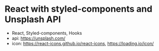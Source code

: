 # React with styled-components and Unsplash API

- React, Styled-components, Hooks
- api: https://unsplash.com/
- icon: https://react-icons.github.io/react-icons, https://loading.io/icon/
